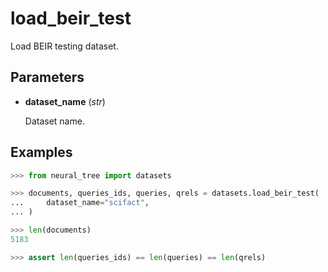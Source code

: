 # load_beir_test

Load BEIR testing dataset.



## Parameters

- **dataset_name** (*str*)

    Dataset name.



## Examples

```python
>>> from neural_tree import datasets

>>> documents, queries_ids, queries, qrels = datasets.load_beir_test(
...     dataset_name="scifact",
... )

>>> len(documents)
5183

>>> assert len(queries_ids) == len(queries) == len(qrels)
```

